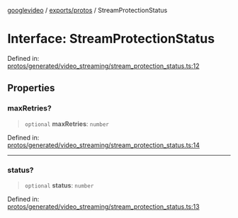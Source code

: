 [googlevideo](../../../README.md) / [exports/protos](../README.md) / StreamProtectionStatus

# Interface: StreamProtectionStatus

Defined in: [protos/generated/video\_streaming/stream\_protection\_status.ts:12](https://github.com/LuanRT/googlevideo/blob/cc730b4dbadc5ae882d6aa28d716e442943577fa/protos/generated/video_streaming/stream_protection_status.ts#L12)

## Properties

### maxRetries?

> `optional` **maxRetries**: `number`

Defined in: [protos/generated/video\_streaming/stream\_protection\_status.ts:14](https://github.com/LuanRT/googlevideo/blob/cc730b4dbadc5ae882d6aa28d716e442943577fa/protos/generated/video_streaming/stream_protection_status.ts#L14)

***

### status?

> `optional` **status**: `number`

Defined in: [protos/generated/video\_streaming/stream\_protection\_status.ts:13](https://github.com/LuanRT/googlevideo/blob/cc730b4dbadc5ae882d6aa28d716e442943577fa/protos/generated/video_streaming/stream_protection_status.ts#L13)

